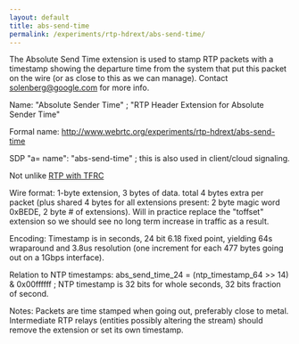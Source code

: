```yaml
---
layout: default
title: abs-send-time
permalink: /experiments/rtp-hdrext/abs-send-time/
---
```



The Absolute Send Time extension is used to stamp RTP packets with a timestamp
showing the departure time from the system that put this packet on the wire
(or as close to this as we can manage). Contact <solenberg@google.com> for
more info.

Name: "Absolute Sender Time" ; "RTP Header Extension for Absolute Sender Time"

Formal name: <http://www.webrtc.org/experiments/rtp-hdrext/abs-send-time>

SDP "a= name": "abs-send-time" ; this is also used in client/cloud signaling.

Not unlike [RTP with TFRC](http://tools.ietf.org/html/draft-ietf-avt-tfrc-profile-10#section-5)

Wire format: 1-byte extension, 3 bytes of data. total 4 bytes extra per packet
(plus shared 4 bytes for all extensions present: 2 byte magic word 0xBEDE, 2
byte # of extensions). Will in practice replace the "toffset" extension so we
should see no long term increase in traffic as a result.

Encoding: Timestamp is in seconds, 24 bit 6.18 fixed point, yielding 64s
wraparound and 3.8us resolution (one increment for each 477 bytes going out on
a 1Gbps interface).

Relation to NTP timestamps: abs_send_time_24 = (ntp_timestamp_64 >> 14) &
0x00ffffff ; NTP timestamp is 32 bits for whole seconds, 32 bits fraction of
second.

Notes: Packets are time stamped when going out, preferably close to metal.
Intermediate RTP relays (entities possibly altering the stream) should remove
the extension or set its own timestamp.
